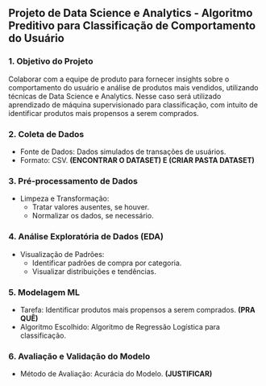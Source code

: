 ## Projeto de Data Science e Analytics - Algoritmo Preditivo para Classificação de Comportamento do Usuário

### 1. Objetivo do Projeto
Colaborar com a equipe de produto para fornecer insights sobre o comportamento do usuário e análise de produtos mais vendidos, utilizando técnicas de Data Science e Analytics. Nesse caso será utilizado aprendizado de máquina supervisionado para classificação, com intuito de identificar produtos mais propensos a serem comprados.

### 2. Coleta de Dados
- Fonte de Dados: Dados simulados de transações de usuários.
- Formato: CSV. **(ENCONTRAR O DATASET) E (CRIAR PASTA DATASET)**

### 3. Pré-processamento de Dados
- Limpeza e Transformação: 
  - Tratar valores ausentes, se houver.
  - Normalizar os dados, se necessário.

### 4. Análise Exploratória de Dados (EDA)
- Visualização de Padrões:
  - Identificar padrões de compra por categoria.
  - Visualizar distribuições e tendências.

### 5. Modelagem ML
- Tarefa: Identificar produtos mais propensos a serem comprados. **(PRA QUÊ)**
- Algoritmo Escolhido: Algoritmo de Regressão Logística para classificação.

### 6. Avaliação e Validação do Modelo
- Método de Avaliação: Acurácia do Modelo. **(JUSTIFICAR)**
